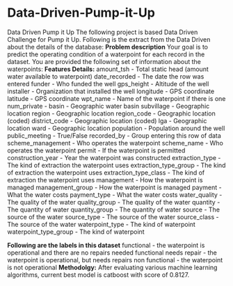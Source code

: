 # Data-Driven-Pump-it-Up
Data Driven Pump it Up
The following project is based Data Driven Challenge for Pump it Up. Following is the extract from the Data Driven about the details of the database:
**Problem description**
Your goal is to predict the operating condition of a waterpoint for each record in the dataset. You are provided the following set of information about the waterpoints:
**Features Details:**
amount_tsh - Total static head (amount water available to waterpoint)
date_recorded - The date the row was entered
funder - Who funded the well
gps_height - Altitude of the well
installer - Organization that installed the well
longitude - GPS coordinate
latitude - GPS coordinate
wpt_name - Name of the waterpoint if there is one
num_private -
basin - Geographic water basin
subvillage - Geographic location
region - Geographic location
region_code - Geographic location (coded)
district_code - Geographic location (coded)
lga - Geographic location
ward - Geographic location
population - Population around the well
public_meeting - True/False
recorded_by - Group entering this row of data
scheme_management - Who operates the waterpoint
scheme_name - Who operates the waterpoint
permit - If the waterpoint is permitted
construction_year - Year the waterpoint was constructed
extraction_type - The kind of extraction the waterpoint uses
extraction_type_group - The kind of extraction the waterpoint uses
extraction_type_class - The kind of extraction the waterpoint uses
management - How the waterpoint is managed
management_group - How the waterpoint is managed
payment - What the water costs
payment_type - What the water costs
water_quality - The quality of the water
quality_group - The quality of the water
quantity - The quantity of water
quantity_group - The quantity of water
source - The source of the water
source_type - The source of the water
source_class - The source of the water
waterpoint_type - The kind of waterpoint
waterpoint_type_group - The kind of waterpoint

**Following are the labels in this dataset**
functional - the waterpoint is operational and there are no repairs needed
functional needs repair - the waterpoint is operational, but needs repairs
non functional - the waterpoint is not operational
**Methodolgy:**
After evaluating various machine learning algorithms, current best model is catboost with score of 0.8127.
